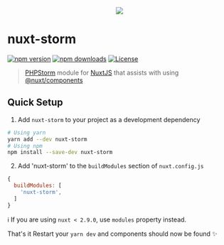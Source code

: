 <p align="center">
  <img src="https://github.com/fumeapp/nuxt-storm/blob/master/nuxt-storm.png?raw=true" />
</p>

# nuxt-storm

[![npm version][npm-version-src]][npm-version-href]
[![npm downloads][npm-downloads-src]][npm-downloads-href]
[![License][license-src]][license-href]

> [PHPStorm](https://jetbrains.com/phpstorm/) module for [NuxtJS](https://nuxtjs.org) that assists with using [@nuxt/components](https://github.com/nuxt/components) 


## Quick Setup

1. Add `nuxt-storm` to your project as a development dependency

```bash
# Using yarn
yarn add --dev nuxt-storm
# Using npm
npm install --save-dev nuxt-storm
```

2. Add 'nuxt-storm' to the `buildModules` section of `nuxt.config.js`

```js
{
  buildModules: [
    'nuxt-storm',
  ]
}
```

ℹ️ If you are using `nuxt < 2.9.0`, use `modules` property instead.

That's it Restart your `yarn dev` and components should now be found ✨

<!-- Badges -->
[npm-version-src]: https://img.shields.io/npm/v/nuxt-storm/latest.svg
[npm-version-href]: https://npmjs.com/package/nuxt-storm

[npm-downloads-src]: https://img.shields.io/npm/dt/nuxt-storm.svg
[npm-downloads-href]: https://npmjs.com/package/nust-storm

[license-src]: https://img.shields.io/npm/l/nuxt-storm.svg
[license-href]: https://npmjs.com/package/nuxt-storm
